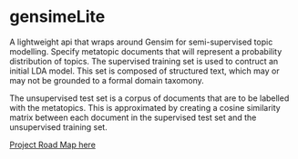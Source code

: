 gensimeLite
===========

A lightweight api that wraps around Gensim for semi-supervised topic modelling.
Specify metatopic documents that will represent a probability distribution of topics.
The supervised training set is used to contruct an initial LDA model. This set is
composed of structured text, which may or may not be grounded to a formal domain taxomony.

The unsupervised test set is a corpus of documents that are to be labelled with the metatopics.
This is approximated by creating a cosine similarity matrix between each document in the supervised
test set and the unsupervised training set. 

[Project Road Map here](https://trello.com/b/JifUtYzW/gensimlite-roadmap)